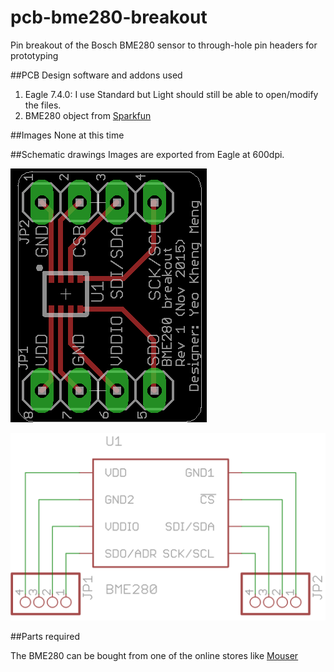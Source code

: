 # pcb-bme280-breakout
Pin breakout of the Bosch BME280 sensor to through-hole pin headers for prototyping

##PCB Design software and addons used

1. Eagle 7.4.0: I use Standard but Light should still be able to open/modify the files.
2. BME280 object from [Sparkfun](https://github.com/sparkfun/SparkFun_BME280_Breakout_Board)

##Images
None at this time

##Schematic drawings
Images are exported from Eagle at 600dpi.

![Screen](images/board.png)

![Screen](images/schematic.png)

##Parts required

The BME280 can be bought from one of the online stores like [Mouser](http://www.mouser.sg/new/bosch-sensortec/bosch-bme280/)
